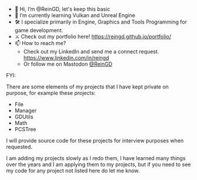 - 👋 Hi, I’m @ReinGD, let's keep this basic 
- 🌱 I’m currently learning Vulkan and Unreal Engine
- 🛠 I specialize primarily in Engine, Graphics and Tools Programming for game development. 
- ⚔ Check out my portfolio here! https://reingd.github.io/portfolio/
- 📫 How to reach me? 
  * Check out my LinkedIn and send me a connect request. https://www.linkedin.com/in/reingd
  * Or follow me on Mastodon <a rel="me" href="https://mastodon.gamedev.place/@ReinGD">@ReinGD</a>

FYI:

There are some elements of my projects that I have kept private on purpose, for example these projects:

* File
* Manager
* GDUtils
* Math
* PCSTree

I will provide source code for these projects for interview purposes when requested.

I am adding my projects slowly as I redo them, I have learned many things over the years and I am applying them to my projects, but if you need to see my code for any project not listed here do let me know.

<!---
ReinGD/ReinGD is a ✨ special ✨ repository because its `README.md` (this file) appears on your GitHub profile.
You can click the Preview link to take a look at your changes.
--->
